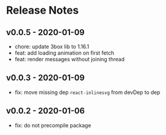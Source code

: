 # Release Notes

## v0.0.5 - 2020-01-09
* chore: update 3box lib to 1.16.1
* feat: add loading animation on first fetch
* feat: render messages without joining thread

## v0.0.3 - 2020-01-09
* fix: move missing dep `react-inlinesvg` from devDep to dep

## v0.0.2 - 2020-01-06
* fix: do not precompile package
